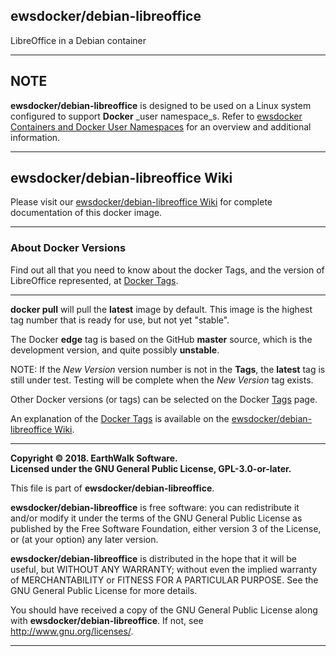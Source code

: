 ## ewsdocker/debian-libreoffice
LibreOffice in a Debian container
____  

## NOTE

**ewsdocker/debian-libreoffice** is designed to be used on a Linux system configured to support **Docker** _user namespace_s.  Refer to [ewsdocker Containers and Docker User Namespaces](https://github.com/ewsdocker/ewsdocker.github.io/wiki/UserNS-Overview) for an overview and additional information.  

____  

## ewsdocker/debian-libreoffice Wiki  

Please visit our [ewsdocker/debian-libreoffice Wiki](https://github.com/ewsdocker/debian-libreoffice/wiki/QuickStart) for complete documentation of this docker image.  
____  

### About Docker Versions  

Find out all that you need to know about the docker Tags, and the version of LibreOffice represented, at [Docker Tags](https://github.com/ewsdocker/debian-libreoffice/wiki/DockerTags).  
_____________________  

**docker pull** will pull the **latest** image by default.  This image is the highest tag number that is ready for use, but not yet "stable".

The Docker **edge** tag is based on the GitHub **master** source, which is the development version, and quite possibly **unstable**.  

NOTE: If the _New Version_ version number is not in the **Tags**, the **latest** tag is still under test.  Testing will be complete when the _New Version_ tag exists.

Other Docker versions (or tags) can be selected on the Docker [Tags](https://hub.docker.com/r/ewsdocker/debian-libreoffice/tags/) page.  

An explanation of the [Docker Tags](https://github.com/ewsdocker/debian-libreoffice/wiki/DockerTags) is available on the [ewsdocker/debian-libreoffice Wiki](https://github.com/ewsdocker/debian-libreoffice/wiki).  

____  

**Copyright © 2018. EarthWalk Software.**  
**Licensed under the GNU General Public License, GPL-3.0-or-later.**  

This file is part of **ewsdocker/debian-libreoffice**.  

**ewsdocker/debian-libreoffice** is free software: you can redistribute 
it and/or modify it under the terms of the GNU General Public License 
as published by the Free Software Foundation, either version 3 of the 
License, or (at your option) any later version.  

**ewsdocker/debian-libreoffice** is distributed in the hope that it will 
be useful, but WITHOUT ANY WARRANTY; without even the implied warranty 
of MERCHANTABILITY or FITNESS FOR A PARTICULAR PURPOSE.  See the
GNU General Public License for more details.  

You should have received a copy of the GNU General Public License
along with **ewsdocker/debian-libreoffice**.  If not, see 
<http://www.gnu.org/licenses/>.  
____  
